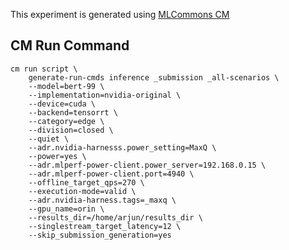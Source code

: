This experiment is generated using [MLCommons CM](https://github.com/mlcommons/ck)
## CM Run Command
```
cm run script \
	generate-run-cmds inference _submission _all-scenarios \
	--model=bert-99 \
	--implementation=nvidia-original \
	--device=cuda \
	--backend=tensorrt \
	--category=edge \
	--division=closed \
	--quiet \
	--adr.nvidia-harnesss.power_setting=MaxQ \
	--power=yes \
	--adr.mlperf-power-client.power_server=192.168.0.15 \
	--adr.mlperf-power-client.port=4940 \
	--offline_target_qps=270 \
	--execution-mode=valid \
	--adr.nvidia-harness.tags=_maxq \
	--gpu_name=orin \
	--results_dir=/home/arjun/results_dir \
	--singlestream_target_latency=12 \
	--skip_submission_generation=yes
```